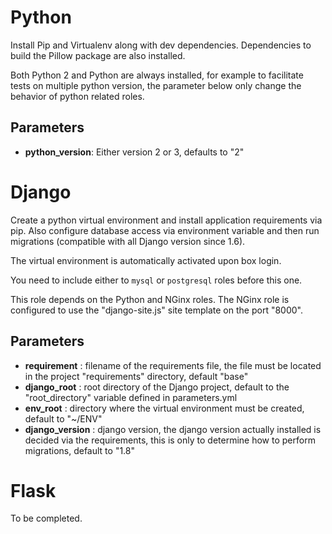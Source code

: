 # Python

Install Pip and Virtualenv along with dev dependencies. Dependencies to build the
Pillow package are also installed.

Both Python 2 and Python are always installed, for example to facilitate tests on
multiple python version, the parameter below only change the behavior of python related roles.

## Parameters

* **python_version**: Either version 2 or 3, defaults to "2"

# Django

Create a python virtual environment and install application requirements via pip.
Also configure database access via environment variable and then run migrations
(compatible with all Django version since 1.6).

The virtual environment is automatically activated upon box login.

You need to include either to `mysql` or `postgresql` roles before this one.

This role depends on the Python and NGinx roles. The NGinx role is configured to
use the "django-site.js" site template on the port "8000".

## Parameters

* **requirement** : filename of the requirements file, the file must be located in the project "requirements" directory, default "base"
* **django_root** : root directory of the Django project, default to the "root_directory" variable defined in parameters.yml
* **env_root** : directory where the virtual environment must be created, default to "~/ENV"
* **django_version** : django version, the django version actually installed is decided via the requirements, this is only to determine how to perform migrations, default to "1.8"

# Flask

To be completed.
